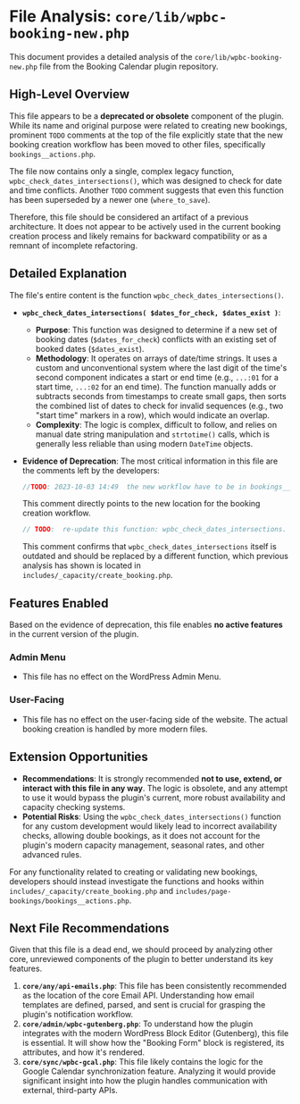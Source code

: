 # File Analysis: `core/lib/wpbc-booking-new.php`

This document provides a detailed analysis of the `core/lib/wpbc-booking-new.php` file from the Booking Calendar plugin repository.

## High-Level Overview

This file appears to be a **deprecated or obsolete** component of the plugin. While its name and original purpose were related to creating new bookings, prominent `TODO` comments at the top of the file explicitly state that the new booking creation workflow has been moved to other files, specifically `bookings__actions.php`.

The file now contains only a single, complex legacy function, `wpbc_check_dates_intersections()`, which was designed to check for date and time conflicts. Another `TODO` comment suggests that even this function has been superseded by a newer one (`where_to_save`).

Therefore, this file should be considered an artifact of a previous architecture. It does not appear to be actively used in the current booking creation process and likely remains for backward compatibility or as a remnant of incomplete refactoring.

## Detailed Explanation

The file's entire content is the function `wpbc_check_dates_intersections()`.

-   **`wpbc_check_dates_intersections( $dates_for_check, $dates_exist )`**:
    -   **Purpose**: This function was designed to determine if a new set of booking dates (`$dates_for_check`) conflicts with an existing set of booked dates (`$dates_exist`).
    -   **Methodology**: It operates on arrays of date/time strings. It uses a custom and unconventional system where the last digit of the time's second component indicates a start or end time (e.g., `...:01` for a start time, `...:02` for an end time). The function manually adds or subtracts seconds from timestamps to create small gaps, then sorts the combined list of dates to check for invalid sequences (e.g., two "start time" markers in a row), which would indicate an overlap.
    -   **Complexity**: The logic is complex, difficult to follow, and relies on manual date string manipulation and `strtotime()` calls, which is generally less reliable than using modern `DateTime` objects.

-   **Evidence of Deprecation**:
    The most critical information in this file are the comments left by the developers:
    ```php
    //TODO: 2023-10-03 14:49  the new workflow have to be in bookings__actions.php  in line 1190
    ```
    This comment directly points to the new location for the booking creation workflow.
    ```php
    // TODO:  re-update this function: wpbc_check_dates_intersections. we need to  call the where_to_save function
    ```
    This comment confirms that `wpbc_check_dates_intersections` itself is outdated and should be replaced by a different function, which previous analysis has shown is located in `includes/_capacity/create_booking.php`.

## Features Enabled

Based on the evidence of deprecation, this file enables **no active features** in the current version of the plugin.

### Admin Menu
-   This file has no effect on the WordPress Admin Menu.

### User-Facing
-   This file has no effect on the user-facing side of the website. The actual booking creation is handled by more modern files.

## Extension Opportunities

-   **Recommendations**: It is strongly recommended **not to use, extend, or interact with this file in any way**. The logic is obsolete, and any attempt to use it would bypass the plugin's current, more robust availability and capacity checking systems.
-   **Potential Risks**: Using the `wpbc_check_dates_intersections()` function for any custom development would likely lead to incorrect availability checks, allowing double bookings, as it does not account for the plugin's modern capacity management, seasonal rates, and other advanced rules.

For any functionality related to creating or validating new bookings, developers should instead investigate the functions and hooks within `includes/_capacity/create_booking.php` and `includes/page-bookings/bookings__actions.php`.

## Next File Recommendations

Given that this file is a dead end, we should proceed by analyzing other core, unreviewed components of the plugin to better understand its key features.

1.  **`core/any/api-emails.php`**: This file has been consistently recommended as the location of the core Email API. Understanding how email templates are defined, parsed, and sent is crucial for grasping the plugin's notification workflow.
2.  **`core/admin/wpbc-gutenberg.php`**: To understand how the plugin integrates with the modern WordPress Block Editor (Gutenberg), this file is essential. It will show how the "Booking Form" block is registered, its attributes, and how it's rendered.
3.  **`core/sync/wpbc-gcal.php`**: This file likely contains the logic for the Google Calendar synchronization feature. Analyzing it would provide significant insight into how the plugin handles communication with external, third-party APIs.
